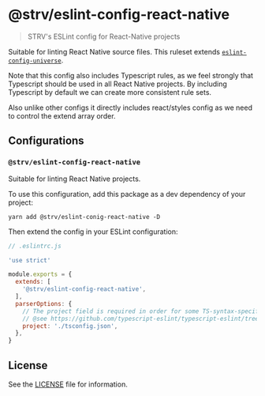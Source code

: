 # @strv/eslint-config-react-native

> STRV's ESLint config for React-Native projects

Suitable for linting React Native source files. This ruleset extends [`eslint-config-universe`](https://github.com/expo/expo/tree/master/packages/eslint-config-universe).

Note that this config also includes Typescript rules, as we feel strongly that Typescript should be used in all React Native projects.
By including Typescript by default we can create more consistent rule sets.

Also unlike other configs it directly includes react/styles config as we need to control the extend array order.

## Configurations

### `@strv/eslint-config-react-native`

Suitable for linting React Native projects.

To use this configuration, add this package as a dev dependency of your project:

`yarn add @strv/eslint-conig-react-native -D`

Then extend the config in your ESLint configuration:

```js
// .eslintrc.js

'use strict'

module.exports = {
  extends: [
    '@strv/eslint-config-react-native',
  ],
  parserOptions: {
    // The project field is required in order for some TS-syntax-specific rules to function at all
    // @see https://github.com/typescript-eslint/typescript-eslint/tree/master/packages/parser#configuration
    project: './tsconfig.json',
  },
}
```

## License

See the [LICENSE](LICENSE) file for information.
